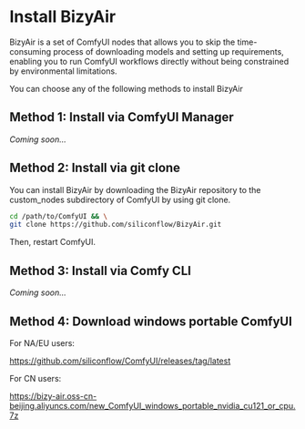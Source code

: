 # Install BizyAir

BizyAir is a set of ComfyUI nodes that allows you to skip the time-consuming process of downloading models and setting up requirements, enabling you to run ComfyUI workflows directly without being constrained by environmental limitations.

 You can choose any of the following methods to install BizyAir

## Method 1: Install via ComfyUI Manager

*Coming soon...*

<!--
 Assuming your ComfyUI already has the ComfyUI Manager installed, search for BizyAir as shown in the image below. Click "Install" to complete the installation.

 ![]() -->

## Method 2: Install via git clone

You can install BizyAir by downloading the BizyAir repository to the custom_nodes subdirectory of ComfyUI by using git clone.

```bash
cd /path/to/ComfyUI && \
git clone https://github.com/siliconflow/BizyAir.git
```

Then, restart ComfyUI.

## Method 3: Install via Comfy CLI

*Coming soon...*

## Method 4: Download windows portable ComfyUI

For NA/EU users:

https://github.com/siliconflow/ComfyUI/releases/tag/latest

For CN users:

https://bizy-air.oss-cn-beijing.aliyuncs.com/new_ComfyUI_windows_portable_nvidia_cu121_or_cpu.7z